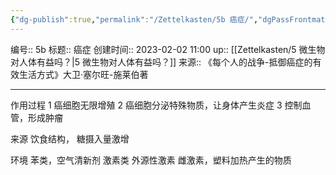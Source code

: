 ```yaml
---
{"dg-publish":true,"permalink":"/Zettelkasten/5b 癌症/","dgPassFrontmatter":true}
---
```


编号:: 5b
标题:: 癌症
创建时间:: 2023-02-02 11:00
up:: [[Zettelkasten/5 微生物对人体有益吗？\|5 微生物对人体有益吗？]]
来源:: 《每个人的战争-抵御癌症的有效生活方式》大卫·塞尔旺-施莱伯著

---
作用过程
1 癌细胞无限增殖
2 癌细胞分泌特殊物质，让身体产生炎症
3 控制血管，形成肿瘤

来源
饮食结构，
糖摄入量激增

环境
苯类，空气清新剂
激素类
 外源性激素
 雌激素，塑料加热产生的物质
